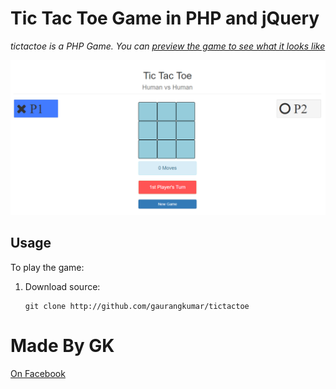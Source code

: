 # Tic Tac Toe Game in PHP and jQuery

*tictactoe is a PHP Game. You can [preview the game to see what it looks like](http://gaurangkumar.github.io/tictactoe)*

![Image](images/Screenshot.png)


## Usage

To play the game:
1. Download source:

    ```
    git clone http://github.com/gaurangkumar/tictactoe
    ```
# Made By GK
[On Facebook](https://www.facebook.com/Gaurang-Kumar-216891588644805/)
